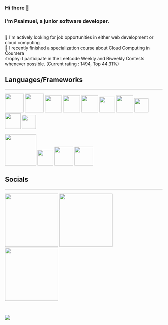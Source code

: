 ### Hi there 👋
### I'm Psalmuel, a junior software developer.
<br>
👀 I'm actively looking for job opportunities in either web development or cloud computing  <br>
🌱 I recently finished a specialization course about Cloud Computing in Coursera <br>
	:trophy: I participate in the Leetcode Weekly and Biweekly Contests whenever possible. (Current rating : 1494, Top 44.31%) <br>

## Languages/Frameworks  
_________________________________________________________________________________________________________


<img src="https://user-images.githubusercontent.com/110161745/235549884-1887a78a-5df9-44b2-b3ba-30033342ec89.png" width="60"> <img src="https://user-images.githubusercontent.com/110161745/235550418-382a07e5-9c23-4e1b-9305-5b4d8676f9b1.png" width="60"> <img src="https://user-images.githubusercontent.com/110161745/235550473-d5ce15c8-e2b4-49ec-9de1-365aec412836.png" width="54"> <img src="https://user-images.githubusercontent.com/110161745/235550520-6ce77b20-b7f7-4079-9fe3-cee41e76bf46.png" width="54"> <img src="https://user-images.githubusercontent.com/110161745/235551394-728666bd-8f52-4639-8568-f8dfba7211b0.png" width="54"> <img src="https://user-images.githubusercontent.com/110161745/235567277-5478eac1-4847-4b9b-aab1-3a6bd559cfa3.png" height="50" align=""> <img src="https://user-images.githubusercontent.com/110161745/235551756-6d830449-a98d-4aa8-8a82-89a0265c1851.png" width="54"> <img src="https://user-images.githubusercontent.com/110161745/235552001-250e95ee-98f4-4045-84dd-9561317bee24.png" height="45" align=""> <img src="https://user-images.githubusercontent.com/110161745/235550944-8cc34d24-786e-4550-8eb4-dcda97cfb960.png" width="50"> <img src="https://user-images.githubusercontent.com/110161745/235550729-6e558905-0f13-42e6-b96b-136c2899a7a0.png" width="45">

 

<img src="https://user-images.githubusercontent.com/110161745/235550799-f6973a62-8649-4a61-9ec0-9bab5c449788.png" width="100"> <img src="https://user-images.githubusercontent.com/110161745/235551548-2307690e-04e1-43ed-b348-13cdcd32c209.png" width="50"> <img src="https://user-images.githubusercontent.com/110161745/235553465-81dc8a3d-3d3d-4e3a-a985-915f7cc3611d.png" width="60">  <img src="https://user-images.githubusercontent.com/110161745/235553469-4ddfe226-89c7-409c-9cc5-4155a6482875.png" width="60">





## Socials
_________________________________________________________________________________________________________

[<img src="https://user-images.githubusercontent.com/110161745/235554233-6e3ce77b-c386-4a6f-a290-820bbf210619.png" width="170">](https://www.linkedin.com/in/psalmuelyvan/) [<img src="https://user-images.githubusercontent.com/110161745/235554237-13b4afe2-a522-4283-baef-1902cad12a87.png" width="170">](https://leetcode.com/psalmuelyvan/) [<img src="https://user-images.githubusercontent.com/110161745/235554522-711d79a4-46e9-4c56-b873-287b3e59f685.png" width="170">](https://www.hackerrank.com/psalmuelyvan)

<br>

<a href=""> <img align="center" src="https://github-readme-stats-sigma-five.vercel.app/api/top-langs/?username=psalmyvan&theme=react&line_height=40&hide=css"/> </a>


<!--
**psalmyvan/psalmyvan** is a ✨ _special_ ✨ repository because its `README.md` (this file) appears on your GitHub profile.

<img src="" width="200">

Here are some ideas to get you started:

- 🔭 I’m currently working on ...
- 🌱 I’m currently learning ...
- 👯 I’m looking to collaborate on ...
- 🤔 I’m looking for help with ...
- 💬 Ask me about ...
- 📫 How to reach me: ...
- 😄 Pronouns: ...
- ⚡ Fun fact: ...
-->
